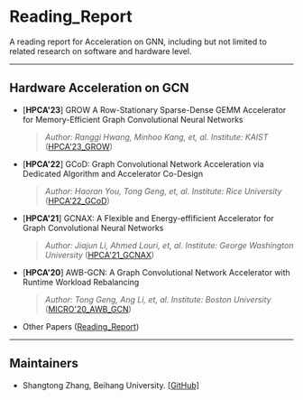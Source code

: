 # **Reading_Report**

A reading report for Acceleration on GNN, including but not limited to related research on software and hardware level. 

---
## **Hardware Acceleration on GCN**


* [**HPCA'23**]  GROW A Row-Stationary Sparse-Dense GEMM Accelerator for Memory-Efficient Graph Convolutional Neural Networks

  >*Author: Ranggi Hwang, Minhoo Kang, et, al.* 	*Institute: KAIST*  ([HPCA'23_GROW](./Articles/Reading_Report/HPCA'23_GROW.md))

* [**HPCA'22**]  GCoD: Graph Convolutional Network Acceleration via Dedicated Algorithm and Accelerator Co-Design

  >*Author: Haoran You, Tong Geng, et, al.* 	*Institute: Rice University*  ([HPCA'22_GCoD](./Articles/Reading_Report/HPCA'22_GCoD.md))
  
* [**HPCA'21**]  GCNAX: A Flexible and Energy-effificient Accelerator for Graph Convolutional Neural Networks

  >*Author: Jiajun Li, Ahmed Louri, et, al.* 	*Institute: George Washington University*  ([HPCA'21_GCNAX](./Articles/Reading_Report/HPCA'21_GCNAX.md))
  
* [**HPCA'20**]  AWB-GCN: A Graph Convolutional Network Accelerator with Runtime Workload Rebalancing

  >*Author: Tong Geng, Ang Li, et, al.* 	*Institute: Boston University*  ([MICRO'20_AWB_GCN](./Articles/Reading_Report/MICRO'20_AWB_GCN.md))
  
* Other Papers  ([Reading_Report](./Articles/Reading_Report/Others.md))


---
## **Maintainers**

- Shangtong Zhang, Beihang University. [[GitHub]](https://github.com/Zst0514)

